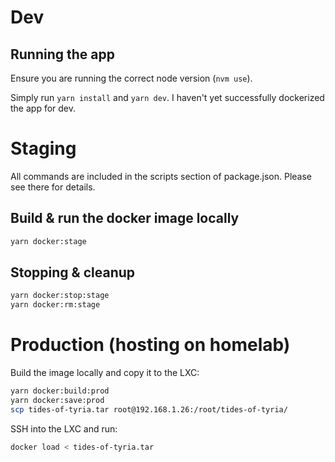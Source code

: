 # Dev

## Running the app

Ensure you are running the correct node version (`nvm use`).

Simply run `yarn install` and `yarn dev`. I haven't yet successfully dockerized the app for dev.

# Staging

All commands are included in the scripts section of package.json. Please see there for details.

## Build & run the docker image locally

```bash
yarn docker:stage
```

## Stopping & cleanup

```bash
yarn docker:stop:stage
yarn docker:rm:stage
```

# Production (hosting on homelab)

Build the image locally and copy it to the LXC:

```bash
yarn docker:build:prod
yarn docker:save:prod
scp tides-of-tyria.tar root@192.168.1.26:/root/tides-of-tyria/
```

SSH into the LXC and run:

```bash
docker load < tides-of-tyria.tar
```
